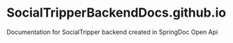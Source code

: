 # SocialTripperBackendDocs.github.io
Documentation for SocialTripper backend created in SpringDoc Open Api
